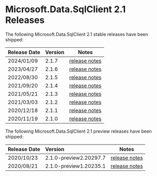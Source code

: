 # Microsoft.Data.SqlClient 2.1 Releases

The following Microsoft.Data.SqlClient 2.1 stable releases have been shipped:

| Release Date | Version | Notes |
| :-- | :-- | :--: |
| 2024/01/09 | 2.1.7 | [release notes](2.1.7.md) |
| 2023/04/27 | 2.1.6 | [release notes](2.1.6.md) |
| 2022/08/30 | 2.1.5 | [release notes](2.1.5.md) |
| 2021/09/20 | 2.1.4 | [release notes](2.1.4.md) |
| 2021/05/21 | 2.1.3 | [release notes](2.1.3.md) |
| 2021/03/03 | 2.1.2 | [release notes](2.1.2.md) |
| 2020/12/18 | 2.1.1 | [release notes](2.1.1.md) |
| 2020/11/19 | 2.1.0 | [release notes](2.1.0.md) |

The following Microsoft.Data.SqlClient 2.1 preview releases have been shipped:

| Release Date | Version | Notes |
| :-- | :-- | :--: |
| 2020/10/23 | 2.1.0-preview2.20297.7 | [release notes](2.1.0-preview2.md) |
| 2020/08/21 | 2.1.0-preview1.20235.1 | [release notes](2.1.0-preview1.md) |
